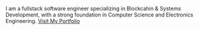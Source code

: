 I am a fullstack software engineer specializing in Blockcahin & Systems Development, with a strong foundation in Computer Science and Electronics Engineering. [Visit My Portfolio](https://tobiawolaju.vercel.app/)

